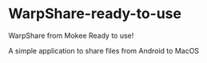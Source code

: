 # WarpShare-ready-to-use
WarpShare from Mokee 
Ready to use!

A simple application to share files from Android to MacOS 
